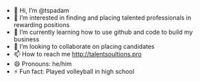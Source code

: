 - 👋 Hi, I’m @tspadam
- 👀 I’m interested in finding and placing talented professionals in rewarding positions
- 🌱 I’m currently learning how to use github and code to build my business
- 💞️ I’m looking to collaborate on placing candidates
- 📫 How to reach me http://talentsoultions.pro
- 😄 Pronouns: he/him
- ⚡ Fun fact: Played volleyball in high school

<!---
tspadam/tspadam is a ✨ special ✨ repository because its `README.md` (this file) appears on your GitHub profile.
You can click the Preview link to take a look at your changes.
--->
